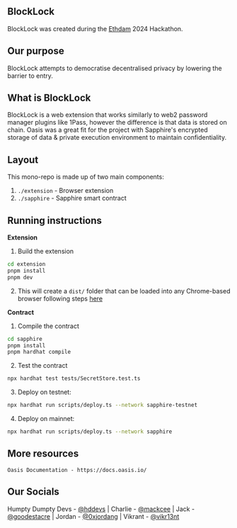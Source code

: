 ## BlockLock
BlockLock was created during the [Ethdam](https://www.ethdam.com/) 2024 Hackathon.


## Our purpose
BlockLock attempts to democratise decentralised privacy by lowering the barrier to entry.

## What is BlockLock
BlockLock is a web extension that works similarly to web2 password manager plugins like 1Pass, however the difference is that data is stored on chain.
Oasis was a great fit for the project with Sapphire's encrypted storage of data & private execution environment to maintain confidentiality.


## Layout
This mono-repo is made up of two main components:

1. `./extension` - Browser extension 
2. `./sapphire` - Sapphire smart contract

## Running instructions

**Extension**

1. Build the extension
```bash
cd extension
pnpm install
pnpm dev
```

2. This will create a `dist/` folder that can be loaded into any Chrome-based browser following steps [here](https://developer.chrome.com/docs/extensions/get-started/tutorial/hello-world#load-unpacked)

**Contract**

1. Compile the contract
```bash
cd sapphire
pnpm install
pnpm hardhat compile
```

2. Test the contract
```bash
npx hardhat test tests/SecretStore.test.ts
```

3. Deploy on testnet:
```bash
npx hardhat run scripts/deploy.ts --network sapphire-testnet
```

4. Deploy on mainnet:
```bash
npx hardhat run scripts/deploy.ts --network sapphire
```

## More resources
```
Oasis Documentation - https://docs.oasis.io/
```

## Our Socials
Humpty Dumpty Devs - [@hddevs](https://twitter.com/hddevs) | Charlie - [@mackcee](https://twitter.com/mackcee) | Jack - [@goodestacre](https://twitter.com/goodestacre) | Jordan - [@0xjordang](https://twitter.com/0xjordang) | Vikrant - [@vikr13nt](https://twitter.com/vikr13nt)









